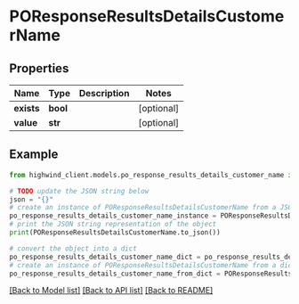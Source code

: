 # POResponseResultsDetailsCustomerName


## Properties

Name | Type | Description | Notes
------------ | ------------- | ------------- | -------------
**exists** | **bool** |  | [optional] 
**value** | **str** |  | [optional] 

## Example

```python
from highwind_client.models.po_response_results_details_customer_name import POResponseResultsDetailsCustomerName

# TODO update the JSON string below
json = "{}"
# create an instance of POResponseResultsDetailsCustomerName from a JSON string
po_response_results_details_customer_name_instance = POResponseResultsDetailsCustomerName.from_json(json)
# print the JSON string representation of the object
print(POResponseResultsDetailsCustomerName.to_json())

# convert the object into a dict
po_response_results_details_customer_name_dict = po_response_results_details_customer_name_instance.to_dict()
# create an instance of POResponseResultsDetailsCustomerName from a dict
po_response_results_details_customer_name_from_dict = POResponseResultsDetailsCustomerName.from_dict(po_response_results_details_customer_name_dict)
```
[[Back to Model list]](../README.md#documentation-for-models) [[Back to API list]](../README.md#documentation-for-api-endpoints) [[Back to README]](../README.md)


